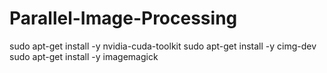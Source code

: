 # Parallel-Image-Processing

sudo apt-get install -y nvidia-cuda-toolkit
sudo apt-get install -y cimg-dev
sudo apt-get install -y imagemagick